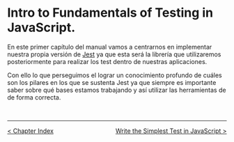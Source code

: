# Intro to Fundamentals of Testing in JavaScript.

En este primer capítulo del manual vamos a centrarnos en implementar nuestra propia versión de [Jest](https://jestjs.io/) ya que esta será la librería que utilizaremos posteriormente para realizar los test dentro de nuestras aplicaciones.

Con ello lo que perseguimos el lograr un conocimiento profundo de cuáles son los pilares en los que se sustenta Jest ya que siempre es importante saber sobre qué bases estamos trabajando y así utilizar las herramientas de de forma correcta.

<br />

----
<div>
  <div style="float: left">
    <a href="https://github.com/DevJoseManuel/js-tutorials/blob/master/testing/ch01/01_00.md">
      < Chapter Index
    </a>
  </div>
  <div style="float: right">
    <a href="https://github.com/DevJoseManuel/js-tutorials/blob/master/testing/ch01/01_02.md">
      Write the Simplest Test in JavaScript >
    </a>
  </div>
</div>